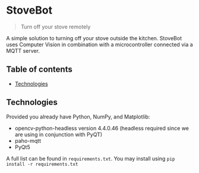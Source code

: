 # StoveBot
> Turn off your stove remotely

A simple solution to turning off your stove outside the kitchen. StoveBot uses Computer Vision in combination with a microcontroller connected via a MQTT server.

## Table of contents
* [Technologies](#technologies)

## Technologies
Provided you already have Python, NumPy, and Matplotlib:
* opencv-python-headless version 4.4.0.46 (headless required since we are using in conjunction with PyQT)
* paho-mqtt
* PyQt5

A full list can be found in `requirements.txt`. You may install using `pip install -r requirements.txt`
